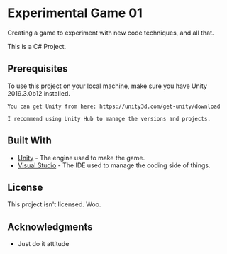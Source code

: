 # Experimental Game 01

Creating a game to experiment with new code techniques, and all that.

This is a C# Project.

## Prerequisites

To use this project on your local machine, make sure you have Unity 2019.3.0b12 installed.

```
You can get Unity from here: https://unity3d.com/get-unity/download

I recommend using Unity Hub to manage the versions and projects.
```

## Built With

* [Unity](https://unity3d.com) - The engine used to make the game.
* [Visual Studio](https://visualstudio.microsoft.com) - The IDE used to manage the coding side of things.

## License

This project isn't licensed.  Woo.

## Acknowledgments

* Just do it attitude

